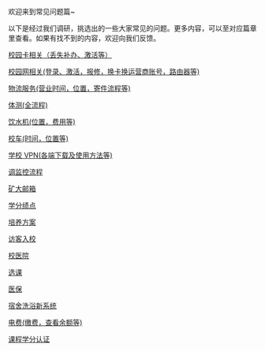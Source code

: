 欢迎来到常见问题篇~

以下是经过我们调研，挑选出的一些大家常见的问题。更多内容，可以至对应篇章里查看。如果有找不到的内容，欢迎向我们反馈。

[校园卡相关（丢失补办、激活等）](../StuWork/Document/CampusCard.html#校园卡补办)

[校园网相关(登录、激活，报修，换卡换运营商账号，路由器等)](../Life/Network/IntegratedNetwork.html)

[物流服务(营业时间，位置，寄件流程等)](../Life/Service/Logistics.html)

[体测(全流程)](../StuWork/PhysicalTest.html)

[饮水机(位置，费用等)](../Life/Dorm/DrinkWater.html)

[校车(时间，位置等)](../Life/Traffic/BetweenCampus.html#%E6%A0%A1%E8%BD%A6)

[学校 VPN(各端下载及使用方法等)](../Life/Network/VPN.html)

[调监控流程](../StuWork/Monitor.html)

[矿大邮箱](../Life/Network/EduMail.html)

[学分绩点](../Study/CourseAssesment/BaseKnowledge.html)

[培养方案](../Study/DegreeProgram2024/BasicKnowledge.html)

[访客入校](../StuWork/Vistor.html)

[校医院](../Life/Health/Visit.html)

[选课](../Study/DegreeProgram/PublicElectiveCourse.html)

[医保](../Life/Health/Medicare.html)

[宿舍洗浴新系统](../Life/Dorm/Bath.html)

[电费(缴费，查看余额等)](../Life/Dorm/Electricity.html)

[课程学分认证](../Study/CreditRecognition/CreditRecognition.html#%E5%AD%A6%E5%88%86%E8%AE%A4%E5%AE%9A)
